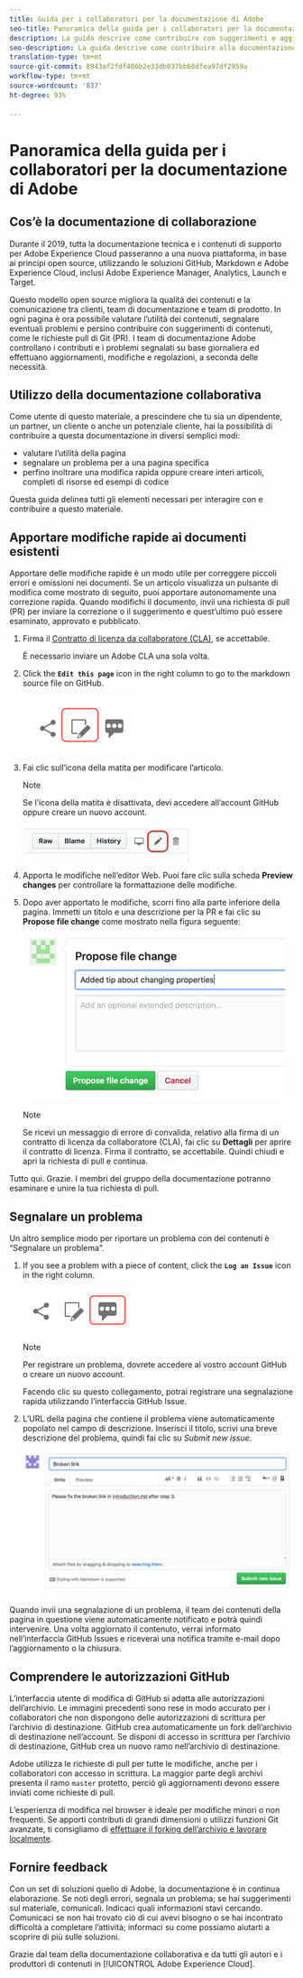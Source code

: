 ```yaml
---
title: Guida per i collaboratori per la documentazione di Adobe
seo-title: Panoramica della guida per i collaboratori per la documentazione tecnica di Adobe Experience Cloud
description: La guida descrive come contribuire con suggerimenti e aggiunte al sito della documentazione di Adobe.
seo-description: La guida descrive come contribuire alla documentazione tecnica di [!UICONTROL Adobe Experience Cloud].
translation-type: tm+mt
source-git-commit: 8943af2fdf406b2e33db037bb60dfea97df2959a
workflow-type: tm+mt
source-wordcount: '837'
ht-degree: 93%

---
```



# Panoramica della guida per i collaboratori per la documentazione di Adobe

## Cos’è la documentazione di collaborazione

Durante il 2019, tutta la documentazione tecnica e i contenuti di supporto per Adobe Experience Cloud passeranno a una nuova piattaforma, in base ai principi open source, utilizzando le soluzioni GitHub, Markdown e Adobe Experience Cloud, inclusi Adobe Experience Manager, Analytics, Launch e Target.

Questo modello open source migliora la qualità dei contenuti e la comunicazione tra clienti, team di documentazione e team di prodotto. In ogni pagina è ora possibile valutare l’utilità dei contenuti, segnalare eventuali problemi e persino contribuire con suggerimenti di contenuti, come le richieste pull di Git (PR). I team di documentazione Adobe controllano i contributi e i problemi segnalati su base giornaliera ed effettuano aggiornamenti, modifiche e regolazioni, a seconda delle necessità.

## Utilizzo della documentazione collaborativa

Come utente di questo materiale, a prescindere che tu sia un dipendente, un partner, un cliente o anche un potenziale cliente, hai la possibilità di contribuire a questa documentazione in diversi semplici modi:

* valutare l’utilità della pagina
* segnalare un problema per a una pagina specifica
* perfino inoltrare una modifica rapida oppure creare interi articoli, completi di risorse ed esempi di codice

Questa guida delinea tutti gli elementi necessari per interagire con e contribuire a questo materiale.

<!--
>[!IMPORTANT]
>All repositories that publish to docs.adobe.com have adopted the [Adobe Open Source Code of Conduct](../code-of-conduct.md) or the [.NET Foundation Code of Conduct](https://dotnetfoundation.org/code-of-conduct). For more information, see the [Contributing](../contributing.md) article.
>
> Minor corrections or clarifications to documentation and code examples in public repositories are covered by the [Adobe Documentation Terms of Use](https://www.adobe.com/legal/terms.html). New or significant changes generate a comment in the pull request, asking you to submit an online Contribution License Agreement (CLA) if you are not an employee of Adobe. We need you to complete the online form before we can review or accept your pull request.
-->

## Apportare modifiche rapide ai documenti esistenti

Apportare delle modifiche rapide è un modo utile per correggere piccoli errori e omissioni nei documenti. Se un articolo visualizza un pulsante di modifica come mostrato di seguito, puoi apportare autonomamente una correzione rapida. Quando modifichi il documento, invii una richiesta di pull (PR) per inviare la correzione o il suggerimento e quest’ultimo può essere esaminato, approvato e pubblicato.

1. Firma il [Contratto di licenza da collaboratore (CLA)](http://opensource.adobe.com/cla.html), se accettabile.

   È necessario inviare un Adobe CLA una sola volta.
1. Click the **`Edit this page`** icon in the right column to go to the markdown source file on GitHub.

   ![Modifica icona pagina](/help/assets/git_edit.png)

1. Fai clic sull’icona della matita per modificare l’articolo.

   >[!NOTE]
   >
   >Se l’icona della matita è disattivata, devi accedere all’account GitHub oppure creare un nuovo account.

   ![Posizione dell’icona della matita](assets/edit-icon.png)

1. Apporta le modifiche nell’editor Web. Puoi fare clic sulla scheda **Preview changes** per controllare la formattazione delle modifiche.
1. Dopo aver apportato le modifiche, scorri fino alla parte inferiore della pagina. Immetti un titolo e una descrizione per la PR e fai clic su **Propose file change** come mostrato nella figura seguente:

   ![Proporre le tue modifiche](assets/submit-pull-request.png)

   >[!NOTE]
   >
   >Se ricevi un messaggio di errore di convalida, relativo alla firma di un contratto di licenza da collaboratore (CLA), fai clic su **Dettagli** per aprire il contratto di licenza. Firma il contratto, se accettabile. Quindi chiudi e apri la richiesta di pull e continua.

Tutto qui. Grazie. I membri del gruppo della documentazione potranno esaminare e unire la tua richiesta di pull.

## Segnalare un problema

Un altro semplice modo per riportare un problema con dei contenuti è “Segnalare un problema”.

1. If you see a problem with a piece of content, click the **`Log an Issue`** icon in the right column.

   ![](assets/git_log_issue.png)

   >[!NOTE]
   >
   >Per registrare un problema, dovrete accedere al vostro account GitHub o creare un nuovo account.

   Facendo clic su questo collegamento, potrai registrare una segnalazione rapida utilizzando l’interfaccia GitHub Issue.

1. L’URL della pagina che contiene il problema viene automaticamente popolato nel campo di descrizione. Inserisci il titolo, scrivi una breve descrizione del problema, quindi fai clic su *Submit new issue*.

   ![](assets/git_issue_example.png)

Quando invii una segnalazione di un problema, il team dei contenuti della pagina in questione viene automaticamente notificato e potrà quindi intervenire. Una volta aggiornato il contenuto, verrai informato nell’interfaccia GitHub Issues e riceverai una notifica tramite e-mail dopo l’aggiornamento o la chiusura.

## Comprendere le autorizzazioni GitHub

L’interfaccia utente di modifica di GitHub si adatta alle autorizzazioni dell’archivio. Le immagini precedenti sono rese in modo accurato per i collaboratori che non dispongono delle autorizzazioni di scrittura per l’archivio di destinazione. GitHub crea automaticamente un fork dell’archivio di destinazione nell’account. Se disponi di accesso in scrittura per l’archivio di destinazione, GitHub crea un nuovo ramo nell’archivio di destinazione.

Adobe utilizza le richieste di pull per tutte le modifiche, anche per i collaboratori con accesso in scrittura. La maggior parte degli archivi presenta il ramo `master` protetto, perciò gli aggiornamenti devono essere inviati come richieste di pull.

L’esperienza di modifica nel browser è ideale per modifiche minori o non frequenti. Se apporti contributi di grandi dimensioni o utilizzi funzioni Git avanzate, ti consigliamo di [effettuare il forking dell’archivio e lavorare localmente](setup/full-workflow.md).

## Fornire feedback

Con un set di soluzioni quello di Adobe, la documentazione è in continua elaborazione. Se noti degli errori, segnala un problema; se hai suggerimenti sul materiale, comunicali. Indicaci quali informazioni stavi cercando. Comunicaci se non hai trovato ciò di cui avevi bisogno o se hai incontrato difficoltà a completare l’attività; informaci su come possiamo aiutarti a scoprire di più sulle soluzioni.

Grazie dal team della documentazione collaborativa e da tutti gli autori e i produttori di contenuti in [!UICONTROL Adobe Experience Cloud].
